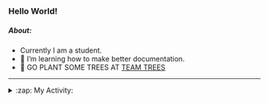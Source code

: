 ### Hello World!

##### About:
- Currently I am a student.
- 🌱 I’m learning how to make better documentation.
- 🌱 GO PLANT SOME TREES AT [TEAM TREES](https://teamtrees.org/)

---
<details>
  <summary>:zap: My Activity:</summary>
  
<!--START_SECTION:waka-->
![Code Time](http://img.shields.io/badge/Code%20Time-1%2C202%20hrs%2046%20mins-blue)

**I'm a Night 🦉** 

```text
🌞 Morning                1881 commits        ██░░░░░░░░░░░░░░░░░░░░░░░   09.99 % 
🌆 Daytime                6411 commits        █████████░░░░░░░░░░░░░░░░   34.06 % 
🌃 Evening                5420 commits        ███████░░░░░░░░░░░░░░░░░░   28.79 % 
🌙 Night                  5111 commits        ███████░░░░░░░░░░░░░░░░░░   27.15 % 
```
📅 **I'm Most Productive on Wednesday** 

```text
Monday                   2656 commits        ████░░░░░░░░░░░░░░░░░░░░░   14.11 % 
Tuesday                  2562 commits        ███░░░░░░░░░░░░░░░░░░░░░░   13.61 % 
Wednesday                4394 commits        ██████░░░░░░░░░░░░░░░░░░░   23.34 % 
Thursday                 2439 commits        ███░░░░░░░░░░░░░░░░░░░░░░   12.96 % 
Friday                   1962 commits        ███░░░░░░░░░░░░░░░░░░░░░░   10.42 % 
Saturday                 1642 commits        ██░░░░░░░░░░░░░░░░░░░░░░░   08.72 % 
Sunday                   3168 commits        ████░░░░░░░░░░░░░░░░░░░░░   16.83 % 
```


📊 **This Week I Spent My Time On** 

```text
🔥 Editors: 
IntelliJ                 3 hrs 45 mins       █████████████████░░░░░░░░   66.95 % 
VS Code                  1 hr 51 mins        ████████░░░░░░░░░░░░░░░░░   33.05 % 

🐱‍💻 Projects: 
CSE224-Fundamentals-of-An2 hrs 6 mins        █████████░░░░░░░░░░░░░░░░   37.68 % 
givbacks-admin           1 hr 42 mins        ████████░░░░░░░░░░░░░░░░░   30.59 % 
demo                     1 hr 36 mins        ███████░░░░░░░░░░░░░░░░░░   28.67 % 
file-utils               8 mins              █░░░░░░░░░░░░░░░░░░░░░░░░   02.46 % 
Unknown Project          2 mins              ░░░░░░░░░░░░░░░░░░░░░░░░░   00.60 % 
```


 Last Updated on 19/09/2023 13:13:39 UTC
<!--END_SECTION:waka-->
</details>
